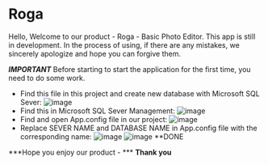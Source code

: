 # Roga
Hello, Welcome to our product - Roga - Basic Photo Editor.
This app is still in development. In the process of using, if there are any mistakes, we sincerely apologize and hope you can forgive them.

***IMPORTANT***
Before starting to start the application for the first time, you need to do some work.
- Find this file in this project and create new database with Microsoft SQL Sever:
![image](https://user-images.githubusercontent.com/106144398/217645658-64a35125-4221-449c-8e0e-e5fd04ed9e69.png)
- Find this in Microsoft SQL Sever Management:
![image](https://user-images.githubusercontent.com/106144398/217646489-c0184f7d-a544-48e5-8244-648080ffafa8.png)
- Find and open App.config file in our project: 
![image](https://user-images.githubusercontent.com/106144398/217646676-9033b806-c46c-41c9-8f13-1f45297b9c7b.png)
- Replace SEVER NAME and DATABASE NAME in App.config file with the corresponding name:
![image](https://user-images.githubusercontent.com/106144398/217647269-17fcb08b-d82c-43b3-87cf-842168bda379.png)
![image](https://user-images.githubusercontent.com/106144398/217647564-37b91d00-ab6f-40a9-a825-5ea1868ff81d.png)
**DONE

***Hope you enjoy our product - ***
**Thank you**
